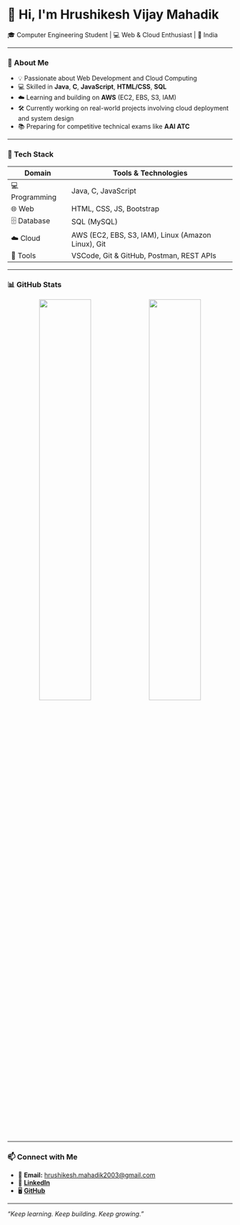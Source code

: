 # 👋 Hi, I'm Hrushikesh Vijay Mahadik

🎓 Computer Engineering Student | 💻 Web & Cloud Enthusiast | 📍 India

---

### 🚀 About Me

- 💡 Passionate about Web Development and Cloud Computing
- 💻 Skilled in **Java**, **C**, **JavaScript**, **HTML/CSS**, **SQL**
- ☁️ Learning and building on **AWS** (EC2, EBS, S3, IAM)
- 🛠️ Currently working on real-world projects involving cloud deployment and system design
- 📚 Preparing for competitive technical exams like **AAI ATC**

---

### 🧰 Tech Stack

| Domain         | Tools & Technologies                                                                 |
|----------------|----------------------------------------------------------------------------------------|
| 💻 Programming | Java, C, JavaScript                                                                   |
| 🌐 Web         | HTML, CSS, JS, Bootstrap                                                              |
| 🗄️ Database     | SQL (MySQL)                                                                            |
| ☁️ Cloud        | AWS (EC2, EBS, S3, IAM), Linux (Amazon Linux), Git                                    |
| 🔧 Tools       | VSCode, Git & GitHub, Postman, REST APIs                                              |

---

### 📊 GitHub Stats

<p align="center">
  <img src="https://github-readme-stats.vercel.app/api?username=hrushikesh-mahadik&show_icons=true&theme=radical" width="48%" />
  <img src="https://github-readme-streak-stats.herokuapp.com/?user=hrushikesh-mahadik&theme=radical" width="48%" />
</p>

---

### 📫 Connect with Me

- 📧 **Email:** hrushikesh.mahadik2003@gmail.com  
- 💼 [**LinkedIn**](https://www.linkedin.com/in/hrushikesh-mahadik)  
- 🖥️ [**GitHub**](https://github.com/hrushikesh-mahadik)

---

_“Keep learning. Keep building. Keep growing.”_
